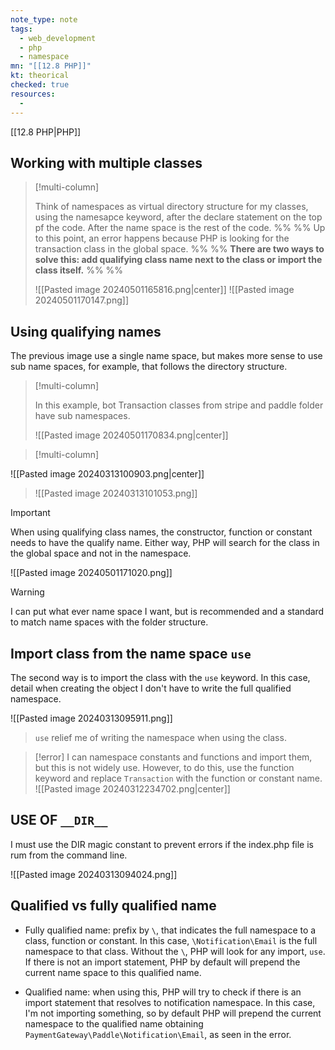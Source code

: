 ```yaml
---
note_type: note
tags:
  - web_development
  - php
  - namespace
mn: "[[12.8 PHP]]"
kt: theorical
checked: true
resources:
  - 
---
```

[[12.8 PHP|PHP]]

## Working with multiple classes
>[!multi-column]
>
>Think of namespaces as virtual directory structure for my classes, using the namesapce keyword, after the declare statement on the top pf the code. After the name space is the rest of the code. 
>%% %%
>Up to this point, an error happens because PHP is looking for the transaction class in the global space.
>%% %%
>**There are two ways to solve this: add qualifying class name next to the class or import the class itself.**
>%% %%
>
>![[Pasted image 20240501165816.png|center]]
>![[Pasted image 20240501170147.png]]
## Using qualifying names
The previous image use a single name space, but makes more sense to use sub name spaces, for example, that follows the directory structure. 

>[!multi-column]
>
>In this example, bot Transaction classes from stripe and paddle folder have sub namespaces.
>
>![[Pasted image 20240501170834.png|center]]

>[!multi-column]
>
![[Pasted image 20240313100903.png|center]]
>
>![[Pasted image 20240313101053.png]]

>[!important]
>When using qualifying class names, the constructor, function or constant needs to have the qualify name. Either way, PHP will search for the class in the global space and not in the namespace. 

![[Pasted image 20240501171020.png]]

>[!warning]
>I can put what ever name space I want, but is recommended and a standard to match name spaces with the folder structure. 

## Import class from the name space `use`
The second way is to import the class with the `use` keyword. In this case, detail when creating the object I don't have to write the full qualified namespace. 

![[Pasted image 20240313095911.png]]

>`use` relief me of writing the namespace when using the class. 

>[!error]
>I can namespace constants and functions and import them, but this is not widely use.
>However, to do this, use the function keyword and replace `Transaction` with the function or constant name. 
>![[Pasted image 20240312234702.png|center]]

## USE OF `__DIR__`
I must use the DIR magic constant to prevent errors if the index.php file is rum from the command line.

![[Pasted image 20240313094024.png]]
## Qualified vs fully qualified name
- Fully qualified name: prefix by `\`, that indicates the full namespace to a class, function or constant. In this case, `\Notification\Email` is the full namespace to that class. Without the `\`, PHP will look for any import, `use`. If there is not an import statement, PHP by default will prepend the current name space to this qualified name.


- Qualified name: when using this, PHP will try to check if there is an import statement that resolves to notification namespace. In this case, I'm not importing something, so by default PHP will prepend the current namespace to the qualified name obtaining `PaymentGateway\Paddle\Notification\Email`, as seen in the error.




